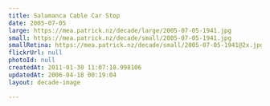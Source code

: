 ```yaml
---
title: Salamanca Cable Car Stop
date: 2005-07-05
large: https://mea.patrick.nz/decade/large/2005-07-05-1941.jpg
small: https://mea.patrick.nz/decade/small/2005-07-05-1941.jpg
smallRetina: https://mea.patrick.nz/decade/small/2005-07-05-1941@2x.jpg
flickrUrl: null
photoId: null
createdAt: 2011-01-30 11:07:18.998106
updatedAt: 2006-04-18 00:19:04
layout: decade-image

---
```



